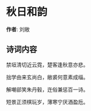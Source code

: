 # 秋日和韵

**作者**: 刘敞

## 诗词内容

禁垣清切近云霓，楚客逢秋意亦悲。

拙学由来玄尚白，敝裘何意素成缁。

解嘲郤笑朱丹毂，迕俗兼惩百一诗。

短景正须棋玩岁，薄寒宁厌酒盈卮。

